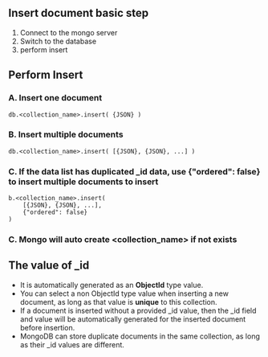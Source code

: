 ## Insert document basic step

1. Connect to the mongo server
2. Switch to the database
3. perform insert

## Perform Insert

### A. Insert one document
    db.<collection_name>.insert( {JSON} )

### B. Insert multiple documents
    db.<collection_name>.insert( [{JSON}, {JSON}, ...] )

### C. If the data list has duplicated _id data, use {"ordered": false} to insert multiple documents to insert 
    b.<collection_name>.insert( 
        [{JSON}, {JSON}, ...],
        {"ordered": false}
    )

### C. Mongo will auto create <collection_name> if not exists

## The value of _id

* It is automatically generated as an <strong>ObjectId</strong> type value.
* You can select a non ObjectId type value when inserting a new document, as long as that value is <strong>unique</strong> to this collection.
* If a document is inserted without a provided _id value, then the _id field and value will be automatically generated for the inserted document before insertion.
* MongoDB can store duplicate documents in the same collection, as long as their _id values are different.